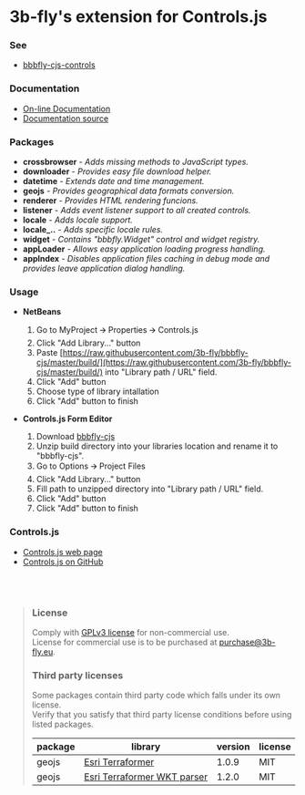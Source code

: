 3b-fly's extension for Controls.js
===========

### See

- [bbbfly-cjs-controls](https://github.com/3b-fly/bbbfly-cjs-controls)

### Documentation

- [On-line Documentation](https://3b-fly.github.io/bbbfly-cjs/)
- [Documentation source](https://github.com/3b-fly/bbbfly-cjs/tree/master/docs/)

### Packages

- **crossbrowser** - _Adds missing methods to JavaScript types._
- **downloader** - _Provides easy file download helper._
- **datetime** - _Extends date and time management._
- **geojs** - _Provides geographical data formats conversion._
- **renderer** - _Provides HTML rendering funcions._
- **listener** - _Adds event listener support to all created controls._
- **locale** - _Adds locale support._
- **locale_..** - _Adds specific locale rules._
- **widget** - _Contains "bbbfly.Widget" control and widget registry._
- **appLoader** - _Allows easy application loading progress handling._
- **appIndex** - _Disables application files caching in debug mode and provides leave application dialog handling._

### Usage

- **NetBeans**

  1. Go to MyProject 🡪 Properties 🡪 Controls.js
  2. Click "Add Library..." button
  3. Paste [https://raw.githubusercontent.com/3b-fly/bbbfly-cjs/master/build/](https://raw.githubusercontent.com/3b-fly/bbbfly-cjs/master/build/) into "Library path / URL" field.
  4. Click "Add" button
  5. Choose type of library intallation
  6. Click "Add" button to finish

- **Controls.js Form Editor**

  1. Download [bbbfly-cjs](https://github.com//3b-fly/bbbfly-cjs/archive/master.zip)
  2. Unzip build directory into your libraries location and rename it to "bbbfly-cjs".
  3. Go to Options 🡪 Project Files
  4. Click "Add Library..." button
  5. Fill path to unzipped directory into "Library path / URL" field.
  6. Click "Add" button
  7. Click "Add" button to finish

### Controls.js

- [Controls.js web page](http://controlsjs.com/)
- [Controls.js on GitHub](https://github.com/controlsjs/controls.js)

<br/>
<br/>

> ### License
> Comply with [GPLv3 license](http://www.gnu.org/licenses/gpl-3.0.html) for non-commercial use.<br/>
> License for commercial use is to be purchased at [purchase@3b-fly.eu](mailto:purchase@3b-fly.eu).
>
> ### Third party licenses
> Some packages contain third party code which falls under its own license.<br/>
> Verify that you satisfy that third party license conditions before using listed packages.<br/>
>
>| package | library                                                                       | version | license |
>| ------- | ----------------------------------------------------------------------------- | ------- | ------- |
>| geojs   | [Esri Terraformer](https://github.com/Esri/terraformer)                       | 1.0.9   | MIT     |
>| geojs   | [Esri Terraformer WKT parser](https://github.com/Esri/terraformer-wkt-parser) | 1.2.0   | MIT     |
